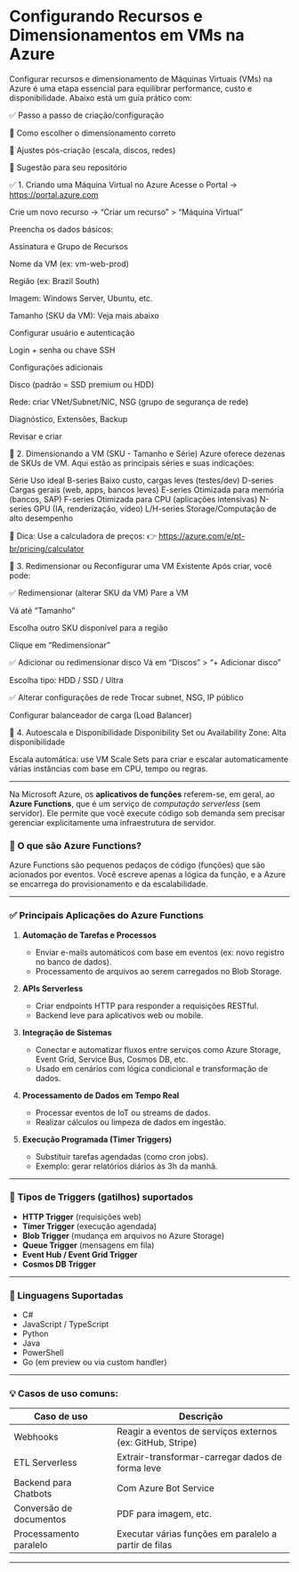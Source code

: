# Configurando Recursos e Dimensionamentos em VMs na Azure

Configurar recursos e dimensionamento de Máquinas Virtuais (VMs) na Azure é uma etapa essencial para equilibrar performance, custo e disponibilidade. Abaixo está um guia prático com:

✅ Passo a passo de criação/configuração

🧠 Como escolher o dimensionamento correto

🔧 Ajustes pós-criação (escala, discos, redes)

📁 Sugestão para seu repositório

✅ 1. Criando uma Máquina Virtual no Azure
Acesse o Portal
→ https://portal.azure.com

Crie um novo recurso
→ “Criar um recurso” > “Máquina Virtual”

Preencha os dados básicos:

Assinatura e Grupo de Recursos

Nome da VM (ex: vm-web-prod)

Região (ex: Brazil South)

Imagem: Windows Server, Ubuntu, etc.

Tamanho (SKU da VM): Veja mais abaixo

Configurar usuário e autenticação

Login + senha ou chave SSH

Configurações adicionais

Disco (padrão = SSD premium ou HDD)

Rede: criar VNet/Subnet/NIC, NSG (grupo de segurança de rede)

Diagnóstico, Extensões, Backup

Revisar e criar

📏 2. Dimensionando a VM (SKU - Tamanho e Série)
Azure oferece dezenas de SKUs de VM. Aqui estão as principais séries e suas indicações:

Série	Uso ideal
B-series	Baixo custo, cargas leves (testes/dev)
D-series	Cargas gerais (web, apps, bancos leves)
E-series	Otimizada para memória (bancos, SAP)
F-series	Otimizada para CPU (aplicações intensivas)
N-series	GPU (IA, renderização, vídeo)
L/H-series	Storage/Computação de alto desempenho

🔹 Dica: Use a calculadora de preços:
👉 https://azure.com/e/pt-br/pricing/calculator

🔄 3. Redimensionar ou Reconfigurar uma VM Existente
Após criar, você pode:

✅ Redimensionar (alterar SKU da VM)
Pare a VM

Vá até “Tamanho”

Escolha outro SKU disponível para a região

Clique em “Redimensionar”

✅ Adicionar ou redimensionar disco
Vá em “Discos” > “+ Adicionar disco”

Escolha tipo: HDD / SSD / Ultra

✅ Alterar configurações de rede
Trocar subnet, NSG, IP público

Configurar balanceador de carga (Load Balancer)

🔄 4. Autoescala e Disponibilidade
Disponibility Set ou Availability Zone: Alta disponibilidade

Escala automática: use VM Scale Sets para criar e escalar automaticamente várias instâncias com base em CPU, tempo ou regras.

--------------------------

Na Microsoft Azure, os **aplicativos de funções** referem-se, em geral, ao **Azure Functions**, que é um serviço de *computação serverless* (sem servidor). Ele permite que você execute código sob demanda sem precisar gerenciar explicitamente uma infraestrutura de servidor.

### 📌 O que são **Azure Functions**?

Azure Functions são pequenos pedaços de código (funções) que são acionados por eventos. Você escreve apenas a lógica da função, e a Azure se encarrega do provisionamento e da escalabilidade.

---

### ✅ **Principais Aplicações do Azure Functions**

1. **Automação de Tarefas e Processos**

   * Enviar e-mails automáticos com base em eventos (ex: novo registro no banco de dados).
   * Processamento de arquivos ao serem carregados no Blob Storage.

2. **APIs Serverless**

   * Criar endpoints HTTP para responder a requisições RESTful.
   * Backend leve para aplicativos web ou mobile.

3. **Integração de Sistemas**

   * Conectar e automatizar fluxos entre serviços como Azure Storage, Event Grid, Service Bus, Cosmos DB, etc.
   * Usado em cenários com lógica condicional e transformação de dados.

4. **Processamento de Dados em Tempo Real**

   * Processar eventos de IoT ou streams de dados.
   * Realizar cálculos ou limpeza de dados em ingestão.

5. **Execução Programada (Timer Triggers)**

   * Substituir tarefas agendadas (como cron jobs).
   * Exemplo: gerar relatórios diários às 3h da manhã.

---

### 🔧 **Tipos de Triggers (gatilhos) suportados**

* **HTTP Trigger** (requisições web)
* **Timer Trigger** (execução agendada)
* **Blob Trigger** (mudança em arquivos no Azure Storage)
* **Queue Trigger** (mensagens em fila)
* **Event Hub / Event Grid Trigger**
* **Cosmos DB Trigger**

---

### 🧩 Linguagens Suportadas

* C#
* JavaScript / TypeScript
* Python
* Java
* PowerShell
* Go (em preview ou via custom handler)

---

### 💡 Casos de uso comuns:

| Caso de uso             | Descrição                                                  |
| ----------------------- | ---------------------------------------------------------- |
| Webhooks                | Reagir a eventos de serviços externos (ex: GitHub, Stripe) |
| ETL Serverless          | Extrair-transformar-carregar dados de forma leve           |
| Backend para Chatbots   | Com Azure Bot Service                                      |
| Conversão de documentos | PDF para imagem, etc.                                      |
| Processamento paralelo  | Executar várias funções em paralelo a partir de filas      |

---
